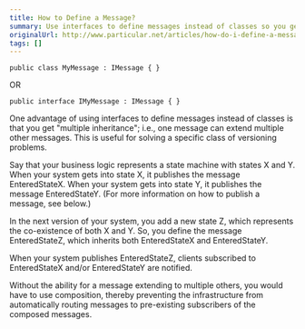 ```yaml
---
title: How to Define a Message?
summary: Use interfaces to define messages instead of classes so you get multiple inheritance.
originalUrl: http://www.particular.net/articles/how-do-i-define-a-message
tags: []
---
```


    public class MyMessage : IMessage { }

OR

    public interface IMyMessage : IMessage { }

One advantage of using interfaces to define messages instead of classes is that you get "multiple inheritance"; i.e., one message can extend multiple other messages. This is useful for solving a specific class of versioning problems.

Say that your business logic represents a state machine with states X and Y. When your system gets into state X, it publishes the message EnteredStateX. When your system gets into state Y, it publishes the message EnteredStateY. (For more information on how to publish a message, see below.)

In the next version of your system, you add a new state Z, which represents the co-existence of both X and Y. So, you define the message EnteredStateZ, which inherits both EnteredStateX and EnteredStateY.

When your system publishes EnteredStateZ, clients subscribed to EnteredStateX and/or EnteredStateY are notified.

Without the ability for a message extending to multiple others, you would have to use composition, thereby preventing the infrastructure from automatically routing messages to pre-existing subscribers of the composed messages.

